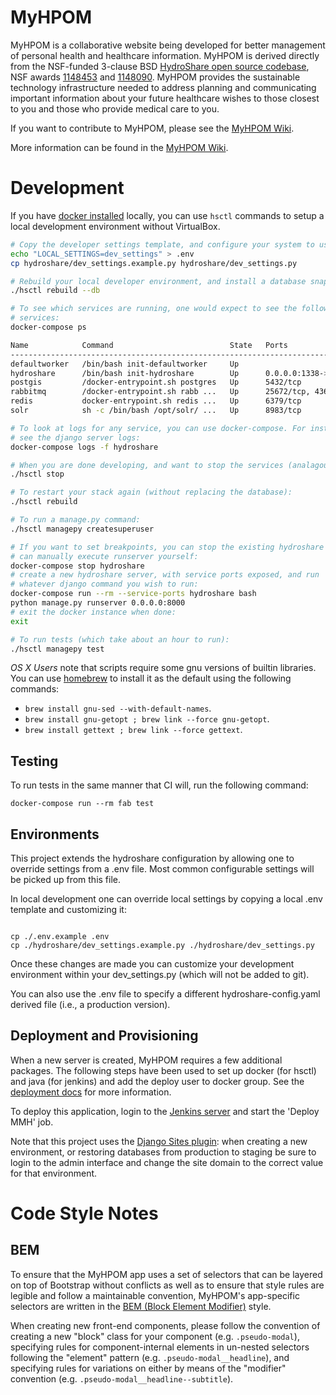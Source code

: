 MyHPOM
============

MyHPOM is a collaborative website being developed for better management of personal health and healthcare information. MyHPOM is derived directly from the NSF-funded 3-clause BSD [HydroShare open source codebase](https://github.com/hydroshare/hydroshare), NSF awards [1148453](https://www.nsf.gov/awardsearch/showAward?AWD_ID=1148453) and [1148090](https://www.nsf.gov/awardsearch/showAward?AWD_ID=1148090). MyHPOM provides the sustainable technology infrastructure needed to address planning and communicating important information about your future healthcare wishes to those closest to you and those who provide medical care to you.

If you want to contribute to MyHPOM, please see the [MyHPOM Wiki](https://github.com/SoftwareResearchInstitute/MyHPOM/wiki/).

More information can be found in the [MyHPOM Wiki](https://github.com/SoftwareResearchInstitute/MyHPOM/wiki/).

Development
===========

If you have [docker installed](https://www.docker.com/community-edition#/download) locally, you can use `hsctl` commands to setup a
local development environment without VirtualBox.

```bash
# Copy the developer settings template, and configure your system to use it:
echo "LOCAL_SETTINGS=dev_settings" > .env
cp hydroshare/dev_settings.example.py hydroshare/dev_settings.py

# Rebuild your local developer environment, and install a database snapshot:
./hsctl rebuild --db

# To see which services are running, one would expect to see the following
# services:
docker-compose ps

Name            Command                          State   Ports
-------------------------------------------------------------------------------------------------------
defaultworker   /bin/bash init-defaultworker     Up
hydroshare      /bin/bash init-hydroshare        Up      0.0.0.0:1338->2022/tcp, 0.0.0.0:8000->8000/tcp
postgis         /docker-entrypoint.sh postgres   Up      5432/tcp
rabbitmq        /docker-entrypoint.sh rabb ...   Up      25672/tcp, 4369/tcp, 5671/tcp, 5672/tcp
redis           docker-entrypoint.sh redis ...   Up      6379/tcp
solr            sh -c /bin/bash /opt/solr/ ...   Up      8983/tcp

# To look at logs for any service, you can use docker-compose. For instance to
# see the django server logs:
docker-compose logs -f hydroshare

# When you are done developing, and want to stop the services (analagous to docker-compose stop)
./hsctl stop

# To restart your stack again (without replacing the database):
./hsctl rebuild

# To run a manage.py command:
./hsctl managepy createsuperuser

# If you want to set breakpoints, you can stop the existing hydroshare you
# can manually execute runserver yourself:
docker-compose stop hydroshare
# create a new hydroshare server, with service ports exposed, and run
# whatever django command you wish to run:
docker-compose run --rm --service-ports hydroshare bash
python manage.py runserver 0.0.0.0:8000
# exit the docker instance when done:
exit

# To run tests (which take about an hour to run):
./hsctl managepy test
```

*OS X Users* note that scripts require some gnu versions of builtin libraries.
You can use [homebrew](https://brew.sh) to install it as the default using the
following commands:
 * `brew install gnu-sed --with-default-names`.
 * `brew install gnu-getopt ; brew link --force gnu-getopt`.
 * `brew install gettext ; brew link --force gettext`.


Testing
-------

To run tests in the same manner that CI will, run the following command:

```
docker-compose run --rm fab test
```

Environments
------------

This project extends the hydroshare configuration by allowing one to override
settings from a .env file. Most common configurable settings will be picked up
from this file.

In local development one can override local settings by copying a local .env
template and customizing it:

```shell

cp ./.env.example .env
cp ./hydroshare/dev_settings.example.py ./hydroshare/dev_settings.py
```

Once these changes are made you can customize your development environment
within your dev_settings.py (which will not be added to git).

You can also use the .env file to specify a different hydroshare-config.yaml
derived file (i.e., a production version).

Deployment and Provisioning
---------------------------

When a new server is created, MyHPOM requires a few additional packages. The
following steps have been used to set up docker (for hsctl) and java (for
jenkins) and add the deploy user to docker group. See the [deployment
docs](deploy/README.md) for more information.

To deploy this application, login to the [Jenkins
server](https://ci.mindmyhealth.org) and start the 'Deploy MMH' job.

Note that this project uses the [Django Sites
plugin](https://docs.djangoproject.com/en/2.1/ref/contrib/sites/): when creating
a new environment, or restoring databases from production to staging be sure to
login to the admin interface and change the site domain to the correct value for
that environment.

Code Style Notes
================


BEM
---

To ensure that the MyHPOM app uses a set of selectors that can be layered
on top of Bootstrap without conflicts as well as to ensure that style
rules are legible and follow a maintainable convention, MyHPOM's app-specific
selectors are written in the [BEM (Block Element Modifier)](getbem.com) style.

When creating new front-end components, please follow the convention of
creating a new "block" class for your component (e.g. `.pseudo-modal`),
specifying rules for component-internal elements in un-nested selectors
following the "element" pattern (e.g. `.pseudo-modal__headline`),
and specifying rules for variations on either by means of the "modifier"
convention (e.g. `.pseudo-modal__headline--subtitle`).
